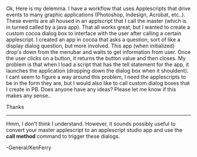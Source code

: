 Ok, Here is my delemma. I have a workflow that uses Applescripts that drive events to many graphic applications (Photoshop, Indesign, Acrobat, etc..). These events are all housed in an applscript that I call the master (which is in turned called by a java app). That all works great, but I wanted to create a custom cocoa dialog box to interface with the user after calling a certain applescript. I created an app in cocoa that asks a question, sort of like a display dialog question, but more involved. This app (when initialized) drop's down from the menubar and waits to get information from user. Once the user clicks on a button, it returns the button value and then closes. My problem is that when I load a script that has the tell statement for the app, it launches the application (dropping down the dialog box when it shouldent). I cant seem to figure a way around this problem, I need the applescripts to be in the form they are, but I would also like to call custom dialog boxes that I create in PB. Does anyone have any ideas? Please let me know if this makes any sense..

Thanks

----

Hmm, I don't think I understand.  However, it sounds possibly useful to convert your master applescript to an applescript studio app and use the **call method** command to trigger these dialogs.

-General/KenFerry